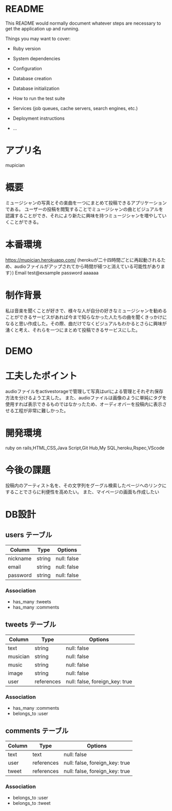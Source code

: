 # README

This README would normally document whatever steps are necessary to get the
application up and running.

Things you may want to cover:

* Ruby version

* System dependencies

* Configuration

* Database creation

* Database initialization

* How to run the test suite

* Services (job queues, cache servers, search engines, etc.)

* Deployment instructions

* ...

# アプリ名
mupician

# 概要
ミュージシャンの写真とその楽曲を一つにまとめて投稿できるアプリケーションである。
ユーザーの投稿を閲覧することでミュージシャンの曲とビジュアルを認識することができ、それにより新たに興味を持つミュージシャンを増やしていくことができる。

# 本番環境
https://mupician.herokuapp.com/ (herokuが二十四時間ごとに再起動されるため、audioファイルがアップされてから時間が経つと消えている可能性があります）)
Email test@exsample
password aaaaaa

# 制作背景
私は音楽を聞くことが好きで、様々な人が自分の好きなミュージシャンを勧めることができるサービスがあれば今まで知らなかった人たちの曲を聞くきっかけになると思い作成した。その際、曲だけでなくビジュアルもわかるとさらに興味が湧くと考え、それらを一つにまとめて投稿できるサービスにした。

# DEMO

# 工夫したポイント
audioファイルをactivestorageで管理して写真はurlによる管理とそれぞれ保存方法を分けるよう工夫した。
また、audioファイルは画像のように単純にタグを使用すれば表示できるものではなかったため、オーディオバーを投稿内に表示させる工程が非常に難しかった。


# 開発環境
ruby on rails,HTML,CSS,Java Script,Git Hub,My SQL,heroku,Rspec,VScode

# 今後の課題
投稿内のアーティスト名を、その文字列をグーグル検索したページへのリンクにすることでさらに利便性を高めたい。
また、マイページの画面も作成したい
# DB設計

## users テーブル

| Column     | Type   | Options     |
| ---------- | ------ | ----------- |
| nickname   | string | null: false |
| email      | string | null: false |
| password   | string | null: false |

### Association

- has_many :tweets
- has_many :comments


## tweets テーブル

| Column     | Type       | Options                        |
| ---------- | ---------- | ------------------------------ |
| text       | string     | null: false                    |
| musician   | string     | null: false                    |
| music      | string     | null: false                    |
| image      | string     | null: false                    |
| user       | references | null: false, foreign_key: true |

### Association
- has_many :comments
- belongs_to :user



## comments テーブル

| Column     | Type       | Options                        |
| ---------- | ---------- | ------------------------------ |
| text       | text       | null: false                    |
| user       | references | null: false, foreign_key: true |
| tweet      | references | null: false, foreign_key: true |

### Association
- belongs_to :user
- belongs_to :tweet

